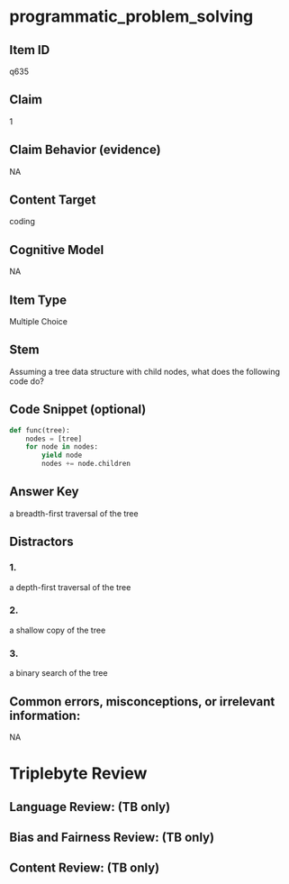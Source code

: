 # programmatic_problem_solving

## Item ID
q635

## Claim
1

## Claim Behavior (evidence)
NA

## Content Target
coding

## Cognitive Model
NA

## Item Type
Multiple Choice

## Stem
Assuming a tree data structure with child nodes, what does the following code do?

## Code Snippet (optional)
```python
def func(tree):
    nodes = [tree]
    for node in nodes:
        yield node
        nodes += node.children
```

## Answer Key
a breadth-first traversal of the tree

## Distractors

### 1.
a depth-first traversal of the tree

### 2.
a shallow copy of the tree

### 3.
a binary search of the tree

## Common errors, misconceptions, or irrelevant information:
NA

# Triplebyte Review


## Language Review: (TB only)


## Bias and Fairness Review: (TB only)


## Content Review: (TB only)

